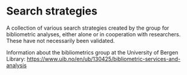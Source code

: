 # Search strategies
A collection of various search strategies created by the group for bibliometric analyses, either alone or in cooperation with researchers. These have not necessarily been validated. 

Information about the bibliometrics group at the University of Bergen Library: https://www.uib.no/en/ub/130425/bibliometric-services-and-analysis
